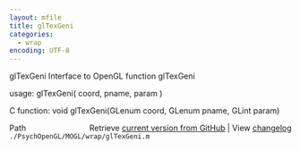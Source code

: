 ```yaml
---
layout: mfile
title: glTexGeni
categories:
  - wrap
encoding: UTF-8
---
```


glTexGeni  Interface to OpenGL function glTexGeni  

usage:  glTexGeni( coord, pname, param )  

C function:  void glTexGeni(GLenum coord, GLenum pname, GLint param)  


<div class="code_header" style="text-align:right;">
  <span style="float:left;">Path&nbsp;&nbsp;</span> <span class="counter">Retrieve <a href=
  "https://raw.github.com/Psychtoolbox-3/Psychtoolbox-3/beta/./PsychOpenGL/MOGL/wrap/glTexGeni.m">current version from GitHub</a> | View <a href=
  "https://github.com/Psychtoolbox-3/Psychtoolbox-3/commits/beta/./PsychOpenGL/MOGL/wrap/glTexGeni.m">changelog</a></span>
</div>
<div class="code">
  <code>./PsychOpenGL/MOGL/wrap/glTexGeni.m</code>
</div>
